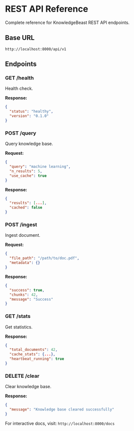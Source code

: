 # REST API Reference

Complete reference for KnowledgeBeast REST API endpoints.

## Base URL

```
http://localhost:8000/api/v1
```

## Endpoints

### GET /health

Health check.

**Response:**
```json
{
  "status": "healthy",
  "version": "0.1.0"
}
```

### POST /query

Query knowledge base.

**Request:**
```json
{
  "query": "machine learning",
  "n_results": 5,
  "use_cache": true
}
```

**Response:**
```json
{
  "results": [...],
  "cached": false
}
```

### POST /ingest

Ingest document.

**Request:**
```json
{
  "file_path": "/path/to/doc.pdf",
  "metadata": {}
}
```

**Response:**
```json
{
  "success": true,
  "chunks": 42,
  "message": "Success"
}
```

### GET /stats

Get statistics.

**Response:**
```json
{
  "total_documents": 42,
  "cache_stats": {...},
  "heartbeat_running": true
}
```

### DELETE /clear

Clear knowledge base.

**Response:**
```json
{
  "message": "Knowledge base cleared successfully"
}
```

For interactive docs, visit: `http://localhost:8000/docs`
